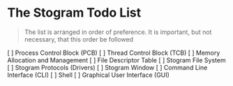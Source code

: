 # The Stogram Todo List

> The list is arranged in order of preference. It is important, but not necessary, that this order be followed

[ ] Process Control Block (PCB)
[ ] Thread Control Block (TCB)
[ ] Memory Allocation and Management
[ ] File Descriptor Table
[ ] Stogram File System
[ ] Stogram Protocols (Drivers)
[ ] Stogram Window
[ ] Command Line Interface (CLI)
[ ] Shell
[ ] Graphical User Interface (GUI)
